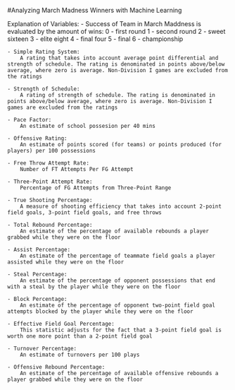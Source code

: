 #Analyzing March Madness Winners with Machine Learning

Explanation of Variables:
    - Success of Team in March Maddness is evaluated by the amount of wins:
        0 - first round
        1 - second round
        2 - sweet sixteen
        3 - elite eight
        4 - final four
        5 - final
        6 - championship

    - Simple Rating System: 
        A rating that takes into account average point differential and strength of schedule. The rating is denominated in points above/below average, where zero is average. Non-Division I games are excluded from the ratings

    - Strength of Schedule:
        A rating of strength of schedule. The rating is denominated in points above/below average, where zero is average. Non-Division I games are excluded from the ratings

    - Pace Factor:
        An estimate of school possesion per 40 mins

    - Offensive Rating:
        An estimate of points scored (for teams) or points produced (for players) per 100 possessions

    - Free Throw Attempt Rate:
        Number of FT Attempts Per FG Attempt

    - Three-Point Attempt Rate:
        Percentage of FG Attempts from Three-Point Range

    - True Shooting Percentage:
        A measure of shooting efficiency that takes into account 2-point field goals, 3-point field goals, and free throws

    - Total Rebound Percentage:
        An estimate of the percentage of available rebounds a player grabbed while they were on the floor

    - Assist Percentage:
        An estimate of the percentage of teammate field goals a player assisted while they were on the floor

    - Steal Percentage:
        An estimate of the percentage of opponent possessions that end with a steal by the player while they were on the floor

    - Block Percentage:
        An estimate of the percentage of opponent two-point field goal attempts blocked by the player while they were on the floor

    - Effective Field Goal Percentage:
        This statistic adjusts for the fact that a 3-point field goal is worth one more point than a 2-point field goal

    - Turnover Percentage:
        An estimate of turnovers per 100 plays
        
    - Offensive Rebound Percentage:
        An estimate of the percentage of available offensive rebounds a player grabbed while they were on the floor
